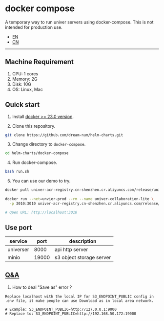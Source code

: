 
# docker compose

A temporary way to run univer servers using docker-compose. This is not intended for production use.

- [EN](./README.md)
- [CN](./README-CN.md)

---

## Machine Requirement
1. CPU: 1 cores
2. Memory: 2G
3. Disk: 10G
4. OS: Linux, Mac

## Quick start

1. Install [docker >= 23.0 version](https://docs.docker.com/engine/install/).

2. Clone this repository.
```bash
git clone https://github.com/dream-num/helm-charts.git
```

3. Change directory to `docker-compose`.
```bash
cd helm-charts/docker-compose
```

4. Run docker-compose.
```bash
bash run.sh
```

5. You can use our demo to try. 
```bash
docker pull univer-acr-registry.cn-shenzhen.cr.aliyuncs.com/release/univer-collaboration-lite:latest
               
docker run --net=unvier-prod --rm --name univer-collaboration-lite \
  -p 3010:3010 univer-acr-registry.cn-shenzhen.cr.aliyuncs.com/release/univer-collaboration-lite:latest

# Open URL: http://localhost:3010
```

## Use port

| service            | port | description             |
| ------------------ | ---- | ----------------------- |
| universer          | 8000 | api http server         |
| minio              | 19000 | s3 object storage server |

## [Q&A](https://www.univer.ai/pro/enterprises/trial-version/)
1. How to deal "Save as" error？
```
Replace localhost with the local IP for S3_ENDPOINT_PUBLIC config in .env file, it make people can use Download as in local area network.

# Example: S3_ENDPOINT_PUBLIC=http://127.0.0.1:9000
# Replace to: S3_ENDPOINT_PUBLIC=http://192.168.50.172:19000
```